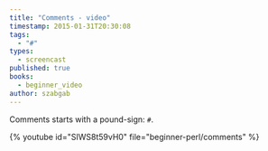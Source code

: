 ```yaml
---
title: "Comments - video"
timestamp: 2015-01-31T20:30:08
tags:
  - "#"
types:
  - screencast
published: true
books:
  - beginner_video
author: szabgab
---
```



Comments starts with a pound-sign: `#`.


{% youtube id="SIWS8t59vH0" file="beginner-perl/comments" %}
